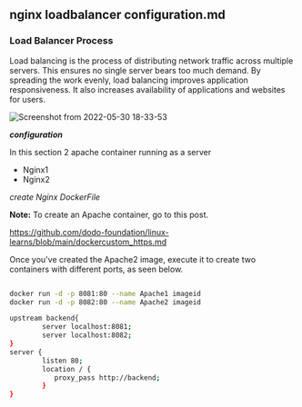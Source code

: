 ## nginx loadbalancer configuration.md


### Load Balancer Process


 Load balancing is the process of distributing network traffic across multiple servers. This ensures no single server bears too much demand. By spreading the work evenly, load balancing improves application responsiveness. It also increases availability of applications and websites for users.


![Screenshot from 2022-05-30 18-33-53](https://user-images.githubusercontent.com/102893121/170998449-9d31773c-6f59-414d-9db8-5a3c98340c67.png)

**_configuration_**

In this section 2 apache container running as a server
  * Nginx1
  * Nginx2

_create Nginx DockerFile_   

**Note:** To create an Apache container, go to this post.


https://github.com/dodo-foundation/linux-learns/blob/main/dockercustom_https.md


Once you've created the Apache2 image, execute it to create two containers with different ports, as seen below.

```bash

docker run -d -p 8081:80 --name Apache1 imageid
docker run -d -p 8082:80 --name Apache2 imageid

```



```bash
upstream backend{
        server localhost:8081;
        server localhost:8082;
}
server {
        listen 80;
        location / {
           proxy_pass http://backend;
        }
}
```
